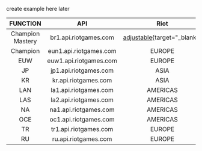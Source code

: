 create example here later

|     FUNCTION     |          API           |                       Riot                        |           SAMPLE           |
| :--------------: | :--------------------: | :-----------------------------------------------: | :------------------------: |
| Champion Mastery | br1.api.riotgames.com  | [adjustable](http://google.com){target="\_blank"} | americas.api.riotgames.com |
|     Champion     | eun1.api.riotgames.com |                      EUROPE                       |  europe.api.riotgames.com  |
|       EUW        | euw1.api.riotgames.com |                      EUROPE                       |  europe.api.riotgames.com  |
|        JP        | jp1.api.riotgames.com  |                       ASIA                        |   asia.api.riotgames.com   |
|        KR        |  kr.api.riotgames.com  |                       ASIA                        |   asia.api.riotgames.com   |
|       LAN        | la1.api.riotgames.com  |                     AMERICAS                      | americas.api.riotgames.com |
|       LAS        | la2.api.riotgames.com  |                     AMERICAS                      | americas.api.riotgames.com |
|        NA        | na1.api.riotgames.com  |                     AMERICAS                      | americas.api.riotgames.com |
|       OCE        | oc1.api.riotgames.com  |                     AMERICAS                      | americas.api.riotgames.com |
|        TR        | tr1.api.riotgames.com  |                      EUROPE                       |  europe.api.riotgames.com  |
|        RU        |  ru.api.riotgames.com  |                      EUROPE                       |  europe.api.riotgames.com  |
